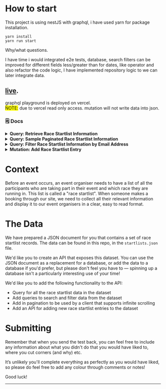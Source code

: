 # How to start

This project is using nestJS with graphql, i have used yarn for package installation.

```
yarn install
yarn run start
```

Why/what questions.

I have time i would integrated e2e tests, database, search filters can be improved for different fields less/greater than for dates, like operator and also refactor the code logic,
I have implemented repository logic to we can later integrate data.

## [live](https://startlist-api.vercel.app/graphql).
graphql playground is deployed on vercel. <br/>
<span style="background-color: yellow;"> NOTE:</span> due to vercel read only access. mutation will not write data into json.

### 🗒️ Docs

<details>
  <summary><b> Query: Retrieve Race Startlist Information</b></summary>
  <br/>
This GraphQL query retrieves information about race startlists including the event ID, race ID, event title, ticket title, and creation date.
  <br/>
  <br/>
  
```graphql
graphql
query {
  raceStartlist {
    eventId
    raceId
    eventTitle
    ticketTitle
    createdAt
  }
}
``` 
</details>

<details>
  <summary><b> Query: Sample Paginated Race Startlist Information</b></summary>
  <br/>
This GraphQL query retrieves paginated race startlist information. It allows fetching data based on specific page numbers and page sizes. The query returns the startlist ID, event ID, event title, and associated fields.
  <br/>
  <br/>
  
```graphql
query {
  paginatedRaceStartlist(page: 1, pageSize: 10) {
    id
    eventId
    eventTitle
    fields {
      id
      name
      value
    }
  }
}
``` 
</details>

<details>
  <summary><b>Query: Filter Race Startlist Information by Email Address</b></summary>
  <br/>
  This GraphQL query filters race startlist information based on the provided email address. It retrieves the startlist ID, event ID, and associated fields.
  <br/>
  <br/>
  
```graphql
query {
  filterRaceStartlist(emailAddress: "sameer.ahmad@example.com") {
    id
    eventId
    fields {
      id
      value
    }
  }
}
``` 
</details>

<details>
  <summary><b>Mutation: Add Race Startlist Entry</b></summary>
  <br/>
  This mutation adds a new entry to the race startlist with the provided details. It includes information such as the event ID, race ID, ticket ID, event title, race title, ticket title, and various fields associated with the entry.
  <br/>
  <br/>
  
```graphql
mutation {
  addRaceStartlistEntry(raceEntry: {
    eventId: "e000",
    raceId: "r001",
    ticketId: "t010",
    eventTitle: "Hackney Moves",
    raceTitle: "10k",
    ticketTitle: "Standard Ticket",
    fields: [
      { id: "firstName", name: "First Name", value: "Sameer" },
      { id: "lastName", name: "Last Name", value: "Ahmad" },
      { id: "emailAddress", name: "Email Address", value: "ali.ahmad@example.com" },
      { id: "gender", name: "Gender", value: "NON BINARY" },
      { id: "dateOfBirth", name: "Date of Birth", value: "2000-04-03" },
      { id: "addressLine1", name: "Address (Line 1)", value: "168

```

</details>

# Context

Before an event occurs, an event organiser needs to have a list of all the participants who are taking part in their event and which race they are running in. This list is called a "race startlist".
When someone makes a booking through our site, we need to collect all their relevant information and display it to our event organisers in a clear, easy to read format.

# The Data

We have prepared a JSON document for you that contains a set of race startlist records. The data can be found in this repo, in the `startlists.json` file.

We'd like you to create an API that exposes this dataset. You can use the JSON document as a replacement for a database, or add the data to a database if you'd prefer, but please don't feel you have to — spinning up a database isn't a particularly interesting use of your time!

We'd like you to add the following functionality to the API:

- Query for all the race startlist data in the dataset
- Add queries to search and filter data from the dataset
- Add in pagination to be used by a client that supports infinite scrolling
- Add an API for adding new race startlist entries to the dataset

# Submitting

Remember that when you send the test back, you can feel free to include any information about what you didn't do that you would have liked to, where you cut corners (and why) etc.

It’s unlikely you'll complete everything as perfectly as you would have liked, so please do feel free to add any colour through comments or notes!

Good luck!

---------------
